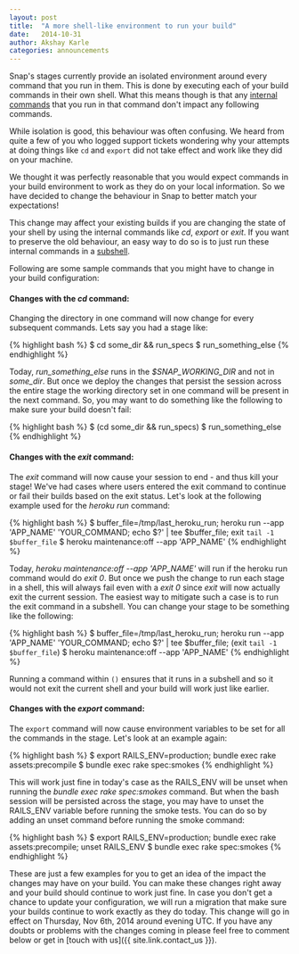 ```yaml
---
layout: post
title:  "A more shell-like environment to run your build"
date:   2014-10-31
author: Akshay Karle
categories: announcements
---
```


Snap's stages currently provide an isolated environment around every command that you run in them. This is done by executing each of your build commands in their own shell. What this means though is that any [internal commands](http://www.gnu.org/software/bash/manual/html_node/Bourne-Shell-Builtins.html#Bourne-Shell-Builtins) that you run in that command don't impact any following commands. 

While isolation is good, this behaviour was often confusing. We heard from quite a few of you who logged support tickets wondering why your attempts at doing things like `cd` and `export` did not take effect and work like they did on your machine. 

We thought it was perfectly reasonable that you would expect commands in your build environment to work as they do on your local information. So we have decided to change the behaviour in Snap to better match your expectations!

This change may affect your existing builds if you are changing the state of your shell by using the internal commands like *cd*, *export* or *exit*. If you want to preserve the old behaviour, an easy way to do so is to just run these internal commands in a [subshell](http://www.gnu.org/software/bash/manual/html_node/Command-Grouping.html). 

Following are some sample commands that you might have to change in your build configuration:

#### Changes with the *cd* command:

Changing the directory in one command will now change for every subsequent commands. Lets say you had a stage like:

{% highlight bash %}
$ cd some_dir && run_specs
$ run_something_else
{% endhighlight %}

Today, *run_something_else* runs in the *$SNAP_WORKING_DIR* and not in *some_dir*. But once we deploy the changes that persist the session across the entire stage the working directory set in one command will be present in the next command. So, you may want to do something like the following to make sure your build doesn't fail:

{% highlight bash %}
$ (cd some_dir && run_specs)
$ run_something_else
{% endhighlight %}

#### Changes with the *exit* command:

The *exit* command will now cause your session to end - and thus kill your stage! We've had cases where users entered the exit command to continue or fail their builds based on the exit status. Let's look at the following example used for the *heroku run* command:

{% highlight bash %}
$ buffer_file=/tmp/last_heroku_run; heroku run --app 'APP_NAME' 'YOUR_COMMAND; echo $?' | tee $buffer_file; exit `tail -1 $buffer_file`
$ heroku maintenance:off --app 'APP_NAME'
{% endhighlight %}

Today, *heroku maintenance:off --app 'APP_NAME'* will run if the heroku run command would do *exit 0*. But once we push the change to run each stage in a shell, this will always fail even with a *exit 0* since *exit* will now actually exit the current session. The easiest way to mitigate such a case is to run the exit command in a subshell. You can change your stage to be something like the following:
 
{% highlight bash %}
$ buffer_file=/tmp/last_heroku_run; heroku run --app 'APP_NAME' 'YOUR_COMMAND; echo $?' | tee $buffer_file; (exit `tail -1 $buffer_file`)
$ heroku maintenance:off --app 'APP_NAME'
{% endhighlight %}

Running a command within `()` ensures that it runs in a subshell and so it would not exit the current shell and your build will work just like earlier.

#### Changes with the *export* command:

The `export` command will now cause environment variables to be set for all the commands in the stage. Let's look at an example again:

{% highlight bash %}
$ export RAILS_ENV=production; bundle exec rake assets:precompile
$ bundle exec rake spec:smokes
{% endhighlight %}

This will work just fine in today's case as the RAILS_ENV will be unset when running the *bundle exec rake spec:smokes* command. But when the bash session will be persisted across the stage, you may have to unset the RAILS_ENV variable before running the smoke tests. You can do so by adding an unset command before running the smoke command:

{% highlight bash %}
$ export RAILS_ENV=production; bundle exec rake assets:precompile; unset RAILS_ENV
$ bundle exec rake spec:smokes
{% endhighlight %}

These are just a few examples for you to get an idea of the impact the changes may have on your build. You can make these changes right away and your build should continue to work just fine. In case you don't get a chance to update your configuration, we will run a migration that make sure your builds continue to work exactly as they do today. This change will go in effect on Thursday, Nov 6th, 2014 around evening UTC. If you have any doubts or problems with the changes coming in please feel free to comment below or get in [touch with us]({{ site.link.contact_us }}).
